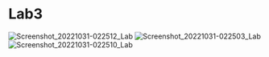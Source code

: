# Lab3

![Screenshot_20221031-022512_Lab](https://user-images.githubusercontent.com/100211002/198954865-a6b6faa2-f9ef-47c6-998b-72fa9fd6ce26.png)
![Screenshot_20221031-022503_Lab](https://user-images.githubusercontent.com/100211002/198954870-421e077e-09dc-4064-8798-86452776eb29.png)
![Screenshot_20221031-022510_Lab](https://user-images.githubusercontent.com/100211002/198954872-146ec7a5-f62a-4aa9-a1d1-8be7a72a99e1.png)

